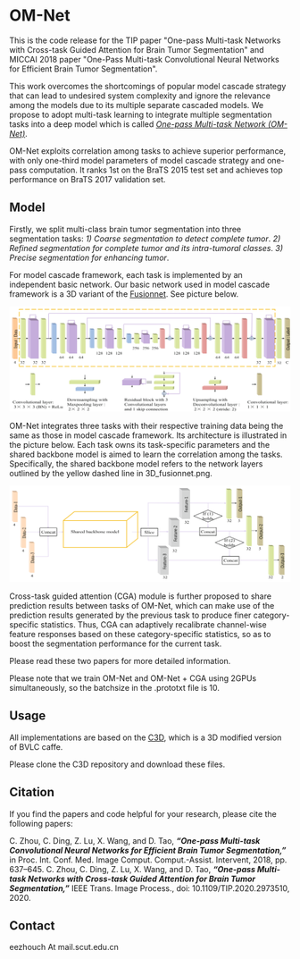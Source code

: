 # OM-Net

This is the code release for the TIP paper "One-pass Multi-task Networks with Cross-task Guided Attention for Brain Tumor Segmentation" and MICCAI 2018 paper "One-Pass Multi-task Convolutional Neural Networks for Efficient Brain Tumor Segmentation".


This work overcomes the shortcomings of popular model cascade strategy that can lead to undesired system complexity and ignore the relevance among the models due to its multiple separate cascaded models. We propose to adopt multi-task learning to integrate multiple segmentation tasks into a deep model which is called [*One-pass Multi-task Network (OM-Net)*](https://doi.org/10.1007/978-3-030-00931-1_73).

OM-Net exploits correlation among tasks to achieve superior performance, with only one-third model parameters of model cascade strategy and one-pass computation. It ranks 1st on the BraTS 2015 test set and achieves top performance on BraTS 2017 validation set.


## Model

Firstly, we split multi-class brain tumor segmentation into three segmentation tasks: *1) Coarse segmentation to detect complete tumor*. *2) Refined segmentation for complete tumor and its intra-tumoral classes*. *3) Precise segmentation for enhancing tumor*.


For model cascade framework, each task is implemented by an independent basic network. Our basic network used in model cascade framework is a 3D variant of the [Fusionnet](https://arxiv.org/abs/1612.05360). See picture below. 

![img/3D_fusionnet.png](img/3D_fusionnet.png)


OM-Net integrates three tasks with their respective training data being the same as those in model cascade framework. Its architecture is illustrated in the picture below. Each task owns its task-specific parameters and the shared backbone model is aimed to learn the correlation among the tasks. Specifically, the shared backbone model refers to the network layers outlined by the yellow dashed line in 3D_fusionnet.png.

![img/om-net-architecture.png](img/om-net-architecture.png)


Cross-task guided attention (CGA) module is further proposed to share prediction results between tasks of OM-Net, which can  make use of the prediction results generated by the previous task to produce finer category-specific statistics. Thus, CGA can adaptively recalibrate channel-wise feature responses based on these category-specific statistics, so as to boost the segmentation performance for the current task.


Please read these two papers for more detailed information.

Please note that we train OM-Net and OM-Net + CGA using 2GPUs simultaneously, so the batchsize in the .prototxt file is 10.



## Usage

All implementations are based on the [C3D](https://github.com/facebook/C3D), which is a 3D modified version of BVLC caffe.

Please clone the C3D repository and download these files.


## Citation

If you find the papers and code helpful for your research, please cite the following papers:

C. Zhou, C. Ding, Z. Lu, X. Wang, and D. Tao, ***“One-pass Multi-task Convolutional Neural Networks for Efficient Brain Tumor Segmentation,”*** in Proc. Int. Conf. Med. Image Comput. Comput.-Assist. Intervent, 2018, pp. 637–645.   C. Zhou, C. Ding, Z. Lu, X. Wang, and D. Tao, ***“One-pass Multi-task Networks with Cross-task Guided Attention for Brain Tumor Segmentation,”*** IEEE Trans. Image Process., doi: 10.1109/TIP.2020.2973510, 2020.



## Contact

eezhouch At mail.scut.edu.cn







